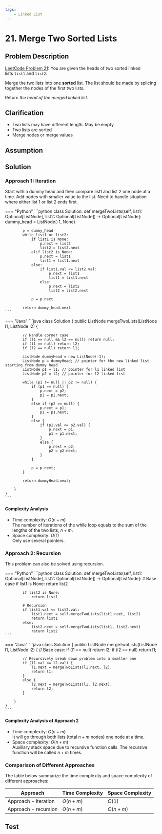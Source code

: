 ```yaml
---
tags:
    - Linked List
---
```


# 21. Merge Two Sorted Lists

## Problem Description

[LeetCode Problem 21](https://leetcode.com/problems/merge-two-sorted-lists/): You are
given the heads of two sorted linked lists `list1` and `list2`.

Merge the two lists into one **sorted** list. The list should be made by splicing
together the nodes of the first two lists.

Return _the head of the merged linked list_.

## Clarification

- Two lists may have different length. May be empty
- Two lists are sorted
- Merge nodes or merge values

## Assumption

## Solution

### Approach 1: Iteration

Start with a dummy head and then compare list1 and list 2 one node at a time. Add nodes
with smaller value to the list. Need to handle situation where either list 1 or list 2
ends first.

=== "Python"
    ```python
    class Solution:
        def mergeTwoLists(self, list1: Optional[ListNode], list2: Optional[ListNode]) -> Optional[ListNode]:
            dummy_head = ListNode(-1, None)

            p = dummy_head
            while list1 or list2:
                if list1 is None:
                    p.next = list2
                    list2 = list2.next
                elif list2 is None:
                    p.next = list1
                    list1 = list1.next
                else:
                    if list1.val <= list2.val:
                        p.next = list1
                        list1 = list1.next
                    else:
                        p.next = list2
                        list2 = list2.next

                p = p.next

            return dummy_head.next
    ```

=== "Java"
    ```java
    class Solution {
        public ListNode mergeTwoLists(ListNode l1, ListNode l2) {

            // Handle corner case
            if (l1 == null && l2 == null) return null;
            if (l1 == null) return l2;
            if (l2 == null) return l1;

            ListNode dummyHead = new ListNode(-1);
            ListNode p = dummyHead; // pointer for the new linked list starting from dummy head
            ListNode p1 = l1; // pointer for l1 linked list
            ListNode p2 = l2; // pointer for l2 linked list

            while (p1 != null || p2 != null) {
                if (p1 == null) {
                    p.next = p2;
                    p2 = p2.next;
                }
                else if (p2 == null) {
                    p.next = p1;
                    p1 = p1.next;
                }
                else {
                    if (p1.val <= p2.val) {
                        p.next = p1;
                        p1 = p1.next;
                    }
                    else {
                        p.next = p2;
                        p2 = p2.next;
                    }
                }

                p = p.next;
            }

            return dummyHead.next;

        }
    }
    ```

#### Complexity Analysis

- Time complexity: $O(n + m)$  
  The number of iterations of the while loop equals to the sum of the lengths of the two
  lists, $n + m$.
- Space complexity: $O(1)$  
  Only use several pointers.

### Approach 2: Recursion

This problem can also be solved using recursion.

=== "Python"
    ```python
    class Solution:
        def mergeTwoLists(self, list1: Optional[ListNode], list2: Optional[ListNode]) -> Optional[ListNode]:
            # Base case
            if list1 is None:
                return list2

            if list2 is None:
                return list1

            # Recursion
            if list1.val <= list2.val:
                list1.next = self.mergeTwoLists(list1.next, list2)
                return list1
            else:
                list2.next = self.mergeTwoLists(list1, list2.next)
                return list2
    ```

=== "Java"
    ```java
    class Solution {
        public ListNode mergeTwoLists(ListNode l1, ListNode l2) {
            // Base case:
            if (l1 == null) return l2;
            if (l2 == null) return l1;

            // Recursively break down problem into a smaller one
            if (l1.val <= l2.val) {
                l1.next = mergeTwoLists(l1.next, l2);
                return l1;
            }
            else {
                l2.next = mergeTwoLists(l1, l2.next);
                return l2;
            }

        }
    }
    ```

#### Complexity Analysis of Approach 2

- Time complexity: $O(n + m)$  
  It will go through both lists (total $n + m$ nodes) one node at a time.
- Space complexity: $O(n + m)$  
  Auxiliary stack space due to recursive function calls. The recursive function will be
  called $n + m$ times.

### Comparison of Different Approaches

The table below summarize the time complexity and space complexity of different approaches:

Approach             | Time Complexity | Space Complexity
---------------------|-----------------|-----------------
Approach - iteration | $O(n + m)$      | $O(1)$
Approach - recursion | $O(n + m)$      | $O(n + m)$

## Test
